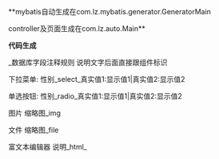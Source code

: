  **mybatis自动生成在com.lz.mybatis.generator.GeneratorMain

controller及页面生成在com.lz.auto.Main** 

 **代码生成** 

 _数据库字段注释规则
说明文字后面直接跟组件标识

下拉菜单:
性别_select_真实值1:显示值1|真实值2:显示值2

单选按钮:
性别_radio_真实值1:显示值1|真实值2:显示值2

图片
缩略图_img

文件
缩略图_file

富文本编辑器
说明_html_ 